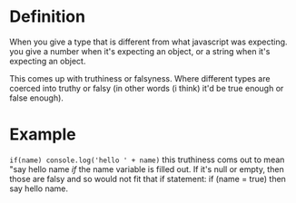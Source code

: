 <!-- TITLE: Data Coercion -->
<!-- SUBTITLE: When a thing can't truthfully become another thing -->

# Definition
When you give a type that is different from what javascript was expecting.  you give a number when
it's expecting an object, or a string when it's expecting an object.

This comes up with truthiness or falsyness.  Where different types are coerced into truthy or falsy
(in other words (i think) it'd be true enough or false enough).

# Example

`if(name) console.log('hello ' + name)`
this truthiness coms out to mean "say hello name _if_ the name variable is filled out.  If it's null
or empty, then those are falsy and so would not fit that if statement: 
if (name = true) then say hello name.  

